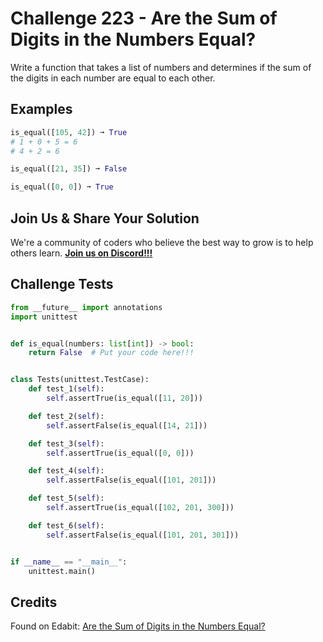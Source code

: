 # Challenge 223 - Are the Sum of Digits in the Numbers Equal?

Write a function that takes a list of numbers and determines if the sum of the digits in each number are equal to each other.

## Examples
```python
is_equal([105, 42]) ➞ True
# 1 + 0 + 5 = 6
# 4 + 2 = 6

is_equal([21, 35]) ➞ False

is_equal([0, 0]) ➞ True
```
## Join Us & Share Your Solution

We're a community of coders who believe the best way to grow is to help others learn. **[Join us on Discord!!!](https://discord.gg/sfHykntuGy)**

## Challenge Tests
```python
from __future__ import annotations
import unittest


def is_equal(numbers: list[int]) -> bool:
    return False  # Put your code here!!!


class Tests(unittest.TestCase):
    def test_1(self):
        self.assertTrue(is_equal([11, 20]))

    def test_2(self):
        self.assertFalse(is_equal([14, 21]))

    def test_3(self):
        self.assertTrue(is_equal([0, 0]))

    def test_4(self):
        self.assertFalse(is_equal([101, 201]))

    def test_5(self):
        self.assertTrue(is_equal([102, 201, 300]))

    def test_6(self):
        self.assertFalse(is_equal([101, 201, 301]))


if __name__ == "__main__":
    unittest.main()
```
## Credits

Found on Edabit: [Are the Sum of Digits in the Numbers Equal?](https://edabit.com/challenge/zgu7m6W7i3z5SYwa6)
